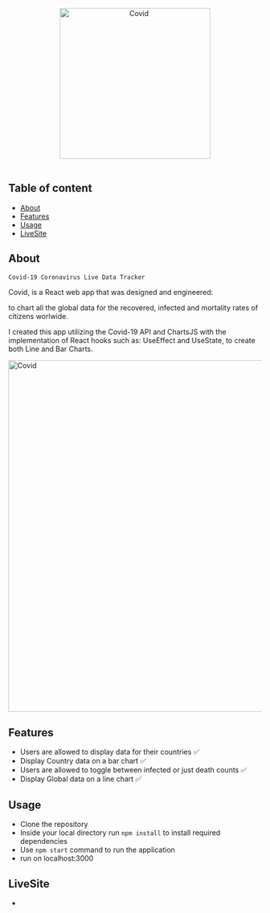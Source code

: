 <p align="center">
  <a href="https://github.com/umpp101/Covid"><img src="https://github.com/umpp101/Covid/blob/master/public/coronavirus.png" alt="Covid" width="300px"></a>
  <br>
  <br>
</p>

## Table of content
- [About](#about)
- [Features](#features)
- [Usage](#usage)
- [LiveSite](#LiveSite)


## About
`Covid-19 Coronavirus Live Data Tracker `

Covid, is a React web app that was designed and engineered:

to chart all the global data for the recovered, infected and mortality rates of citizens worlwide.

I created this app utilizing the Covid-19 API and ChartsJS with the implementation of React hooks such as: UseEffect and UseState, to create both Line and Bar Charts.


<a href="https://github.com/umpp101/Covid"><img src="https://github.com/umpp101/Covid/blob/master/public/app-gif.png" alt="Covid" width="700px"></a>
## Features
- Users are allowed to display data for their countries ✅
- Display Country data on a bar chart ✅
- Users are allowed to toggle between infected or just death counts ✅
- Display Global data on a line chart ✅


## Usage
- Clone the repository
- Inside your local directory run `npm install` to install required dependencies
- Use `npm start` command to run the application
- run on localhost:3000

## LiveSite
- 

